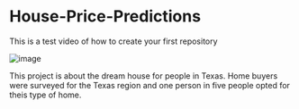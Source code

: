 # House-Price-Predictions
This is a test video of how to create your first repository

![image](https://th.bing.com/th/id/OIP.a3JyX81lxByAwD5BTImZqAHaD5?rs=1&pid=ImgDetMain)

This project is about the dream house for people in Texas. Home buyers were surveyed for the Texas region and one person in five people opted for theis type of home.

